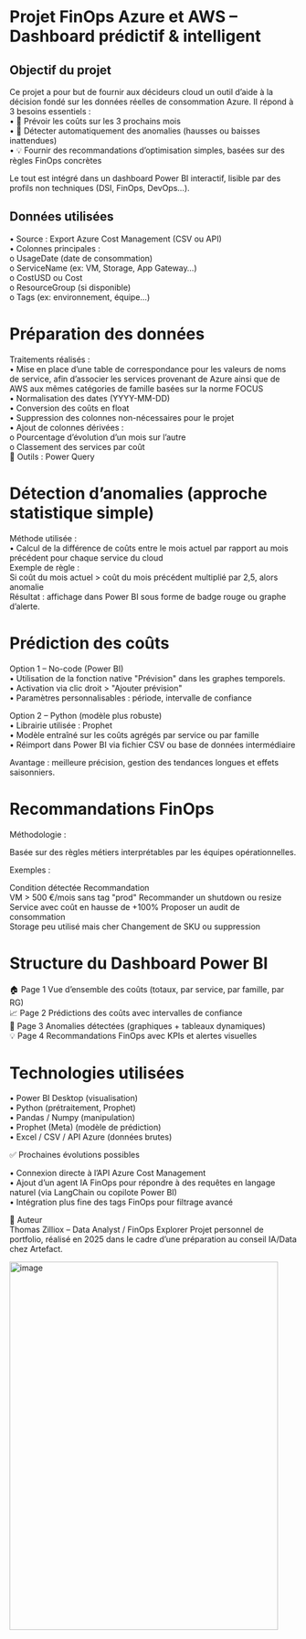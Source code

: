 # Projet FinOps Azure et AWS – Dashboard prédictif & intelligent  

## Objectif du projet  

Ce projet a pour but de fournir aux décideurs cloud un outil d’aide à la décision fondé sur les données réelles de consommation Azure. Il répond à 3 besoins essentiels :  
•	🔮 Prévoir les coûts sur les 3 prochains mois  
•	🚨 Détecter automatiquement des anomalies (hausses ou baisses inattendues)  
•	💡 Fournir des recommandations d’optimisation simples, basées sur des règles FinOps concrètes  

Le tout est intégré dans un dashboard Power BI interactif, lisible par des profils non techniques (DSI, FinOps, DevOps…).  
 
## Données utilisées  
•	Source : Export Azure Cost Management (CSV ou API)  
•	Colonnes principales :  
o	UsageDate (date de consommation)  
o	ServiceName (ex: VM, Storage, App Gateway…)  
o	CostUSD ou Cost  
o	ResourceGroup (si disponible)  
o	Tags (ex: environnement, équipe…)  
 
# Préparation des données  
Traitements réalisés :  
•	Mise en place d’une table de correspondance pour les valeurs de noms de service, afin d’associer les services provenant de Azure ainsi que de AWS aux mêmes catégories de famille basées sur la norme FOCUS  
•	Normalisation des dates (YYYY-MM-DD)  
•	Conversion des coûts en float  
•	Suppression des colonnes non-nécessaires pour le projet  
•	Ajout de colonnes dérivées :  
o	Pourcentage d’évolution d’un mois sur l’autre  
o	Classement des services par coût  
🔧 Outils : Power Query   
 
# Détection d’anomalies (approche statistique simple)  
Méthode utilisée :  
•	Calcul de la différence de coûts entre le mois actuel par rapport au mois précédent pour chaque service du cloud  
Exemple de règle :  
Si coût du mois actuel > coût du mois précédent multiplié par 2,5, alors anomalie  
Résultat : affichage dans Power BI sous forme de badge rouge ou graphe d’alerte.  
 
# Prédiction des coûts  
Option 1 – No-code (Power BI)   
•	Utilisation de la fonction native "Prévision" dans les graphes temporels.  
•	Activation via clic droit > "Ajouter prévision"  
•	Paramètres personnalisables : période, intervalle de confiance  

Option 2 – Python (modèle plus robuste)   
•	Librairie utilisée : Prophet  
•	Modèle entraîné sur les coûts agrégés par service ou par famille  
•	Réimport dans Power BI via fichier CSV ou base de données intermédiaire  

Avantage : meilleure précision, gestion des tendances longues et effets saisonniers.  
 
# Recommandations FinOps  
Méthodologie :  

Basée sur des règles métiers interprétables par les équipes opérationnelles.  

Exemples :  

Condition détectée	Recommandation  
VM > 500 €/mois sans tag "prod"	Recommander un shutdown ou resize  
Service avec coût en hausse de +100%	Proposer un audit de consommation  
Storage peu utilisé mais cher	Changement de SKU ou suppression  
 
# Structure du Dashboard Power BI  
 
🏠 Page 1	Vue d’ensemble des coûts (totaux, par service, par famille, par RG)  
📈 Page 2	Prédictions des coûts avec intervalles de confiance  
🚨 Page 3	Anomalies détectées (graphiques + tableaux dynamiques)  
💡 Page 4	Recommandations FinOps avec KPIs et alertes visuelles  
 
# Technologies utilisées  

•	Power BI Desktop (visualisation)  
•	Python (prétraitement, Prophet)  
•	Pandas / Numpy (manipulation)  
•	Prophet (Meta) (modèle de prédiction)  
•	Excel / CSV / API Azure (données brutes)  
 
✅ Prochaines évolutions possibles  

•	Connexion directe à l’API Azure Cost Management  
•	Ajout d’un agent IA FinOps pour répondre à des requêtes en langage naturel (via LangChain ou copilote Power BI)  
•	Intégration plus fine des tags FinOps pour filtrage avancé  
 
📌 Auteur  
Thomas Zilliox – Data Analyst / FinOps Explorer
Projet personnel de portfolio, réalisé en 2025 dans le cadre d’une préparation au conseil IA/Data chez Artefact.
 

<img width="470" height="644" alt="image" src="https://github.com/user-attachments/assets/b273a392-f50b-48d3-8a12-145c7b2d6021" />

